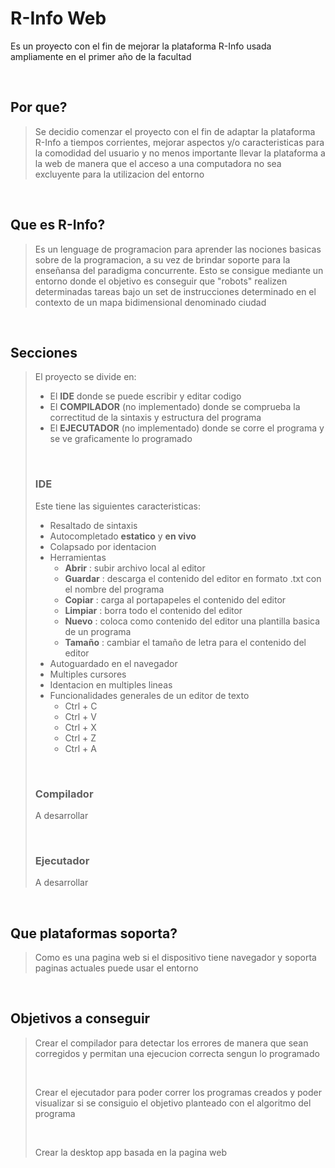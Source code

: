 ﻿# **R-Info Web**
Es un proyecto con el fin de mejorar la plataforma R-Info usada ampliamente en el primer año de la facultad

<br>

## **Por que?**
>Se decidio comenzar el proyecto con el fin de adaptar la plataforma R-Info a tiempos corrientes, mejorar aspectos y/o caracteristicas para la comodidad del usuario y no menos importante llevar la plataforma a la web de manera que el acceso a una computadora no sea excluyente para la utilizacion del entorno

<br>

## **Que es R-Info?**
>Es un lenguage de programacion para aprender las nociones basicas sobre de la programacion, a su vez de brindar soporte para la enseñansa del paradigma concurrente. Esto se consigue mediante un entorno donde el objetivo es conseguir que "robots" realizen determinadas tareas bajo un set de instrucciones determinado en el contexto de un mapa bidimensional denominado ciudad

<br>

## **Secciones**
>El proyecto se divide en:
>- El **IDE** donde se puede escribir y editar codigo
>- El **COMPILADOR** (no implementado) donde se comprueba la correctitud de la sintaxis y estructura del programa
>- El **EJECUTADOR** (no implementado) donde se corre el programa y se ve graficamente lo programado
>
><br>
>
>### IDE
>Este tiene las siguientes caracteristicas:
>- Resaltado de sintaxis
>- Autocompletado **estatico** y **en vivo**
>- Colapsado por identacion
>- Herramientas
>   - **Abrir** : subir archivo local al editor
>   - **Guardar** : descarga el contenido del editor en   formato .txt con el nombre del programa
>    - **Copiar** : carga al portapapeles el contenido del editor
>    - **Limpiar** : borra todo el contenido del editor
>    - **Nuevo** : coloca como contenido del editor una plantilla basica de un programa
>    - **Tamaño** : cambiar el tamaño de letra para el contenido del editor
>- Autoguardado en el navegador
>- Multiples cursores
>- Identacion en multiples lineas
>- Funcionalidades generales de un editor de texto
>    - Ctrl + C
>    - Ctrl + V
>    - Ctrl + X
>    - Ctrl + Z
>    - Ctrl + A 
>
><br>
>
>### Compilador
>A desarrollar
>
><br>
>
>### Ejecutador
>A desarrollar

<br>

## **Que plataformas soporta?**
>Como es una pagina web si el dispositivo tiene navegador y soporta paginas actuales puede usar el entorno

<br>

## **Objetivos a conseguir**
> Crear el compilador para detectar los errores de manera que sean corregidos y permitan una ejecucion correcta sengun lo programado
>
><br>
>
> Crear el ejecutador para poder correr los programas creados y poder visualizar si se consiguio el objetivo planteado con el algoritmo del programa
>
><br>
>
> Crear la desktop app basada en la pagina web
